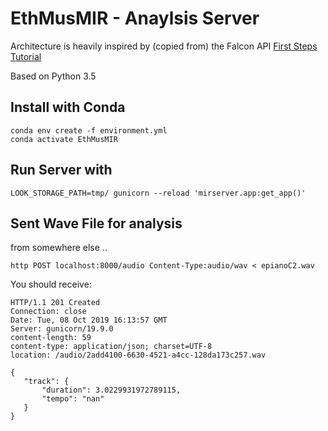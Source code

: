 # EthMusMIR - Anaylsis Server


Architecture is heavily inspired by (copied from) the Falcon API [First Steps Tutorial](https://falcon.readthedocs.io/en/stable/user/tutorial.html#first-steps)

Based on Python 3.5

## Install with Conda
```
conda env create -f environment.yml
conda activate EthMusMIR
```

## Run Server with

 ```
LOOK_STORAGE_PATH=tmp/ gunicorn --reload 'mirserver.app:get_app()'
```


## Sent Wave File for analysis

 from somewhere else ..

 ```
http POST localhost:8000/audio Content-Type:audio/wav < epianoC2.wav
```

You should receive:
 ```
HTTP/1.1 201 Created
Connection: close
Date: Tue, 08 Oct 2019 16:13:57 GMT
Server: gunicorn/19.9.0
content-length: 59
content-type: application/json; charset=UTF-8
location: /audio/2add4100-6630-4521-a4cc-128da173c257.wav

{
    "track": {
        "duration": 3.0229931972789115,
        "tempo": "nan"
    }
}
```
